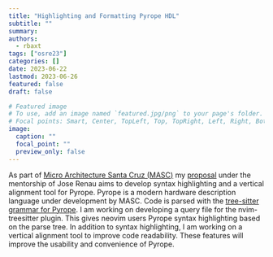 ```yaml
---
title: "Highlighting and Formatting Pyrope HDL"
subtitle: ""
summary:
authors: 
  - rbaxt
tags: ["osre23"]
categories: []
date: 2023-06-22
lastmod: 2023-06-26
featured: false
draft: false

# Featured image
# To use, add an image named `featured.jpg/png` to your page's folder.
# Focal points: Smart, Center, TopLeft, Top, TopRight, Left, Right, BottomLeft, Bottom, BottomRight.
image:
  caption: ""
  focal_point: ""
  preview_only: false
---
```

As part of [Micro Architecture Santa Cruz (MASC)](/project/osre23/ucsc/livehd) my [proposal](https://drive.google.com/file/d/1aJIF-geNoN49zjkFS1W7yur2-rYCxhrt/view?usp=sharing) under the mentorship of Jose Renau aims to develop syntax highlighting and a vertical alignment tool for Pyrope. Pyrope is a modern hardware description language under development by MASC. Code is parsed with the [tree-sitter grammar for Pyrope](https://github.com/masc-ucsc/tree-sitter-pyrope/tree/main). I am working on developing a query file for the nvim-treesitter plugin. This gives neovim users Pyrope syntax highlighting based on the parse tree. In addition to syntax highlighting, I am working on a vertical alignment tool to improve code readability. These features will improve the usability and convenience of Pyrope.
